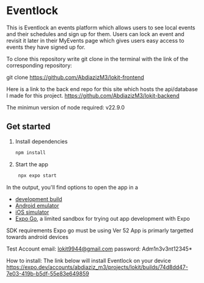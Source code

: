 # Eventlock

This is Eventlock an events platform which allows users to see local events and their schedules and sign up for them.
Users can lock an event and revisit it later in their MyEvents page which gives users easy access to events they have signed up for.

To clone this repository write git clone in the terminal with the link of the corresponding repository:

git clone https://github.com/AbdiazizM3/lokit-frontend

Here is a link to the back end repo for this site which hosts the api/database I made for this project.
https://github.com/AbdiazizM3/lokit-backend

The minimun version of node required: v22.9.0

## Get started

1. Install dependencies

   ```bash
   npm install
   ```

2. Start the app

   ```bash
    npx expo start
   ```

In the output, you'll find options to open the app in a

- [development build](https://docs.expo.dev/develop/development-builds/introduction/)
- [Android emulator](https://docs.expo.dev/workflow/android-studio-emulator/)
- [iOS simulator](https://docs.expo.dev/workflow/ios-simulator/)
- [Expo Go](https://expo.dev/go), a limited sandbox for trying out app development with Expo

SDK requirements
Expo go must be using Ver 52
App is primarly targetted towards android devices

Test Account
email: lokit9944@gmail.com
password: Adm1n3v3nt12345\*

How to install:
The link below will install Eventlock on your device
https://expo.dev/accounts/abdiaziz_m3/projects/lokit/builds/74d8dd47-7e03-419b-b5df-55e83e649859
